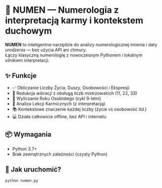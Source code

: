 # 🔮 NUMEN — Numerologia z interpretacją karmy i kontekstem duchowym

**NUMEN** to inteligentne narzędzie do analizy numerologicznej imienia i daty urodzenia — bez użycia API ani chmury.  
Łączy klasyczną numerologię z nowoczesnym Pythonem i lokalnym silnikiem interpretacji.

## ✨ Funkcje

- ✅ Obliczanie Liczby Życia, Duszy, Osobowości i Ekspresji
- 🔄 Redukcja wibracji z obsługą liczb mistrzowskich (11, 22, 33)
- 📆 Wyliczanie Roku Osobistego (cykl 9-letni)
- 🧩 Analiza Lekcji Karmicznych (z interpretacją)
- 📚 Kontekstowe znaczenie każdej liczby (życie vs osobowość itd.)
- 💻 Działa całkowicie offline, bez API i internetu

## 📦 Wymagania

- Python 3.7+
- Brak zewnętrznych zależności (czysty Python)

## 🚀 Jak uruchomić?

```bash
python numen.py
